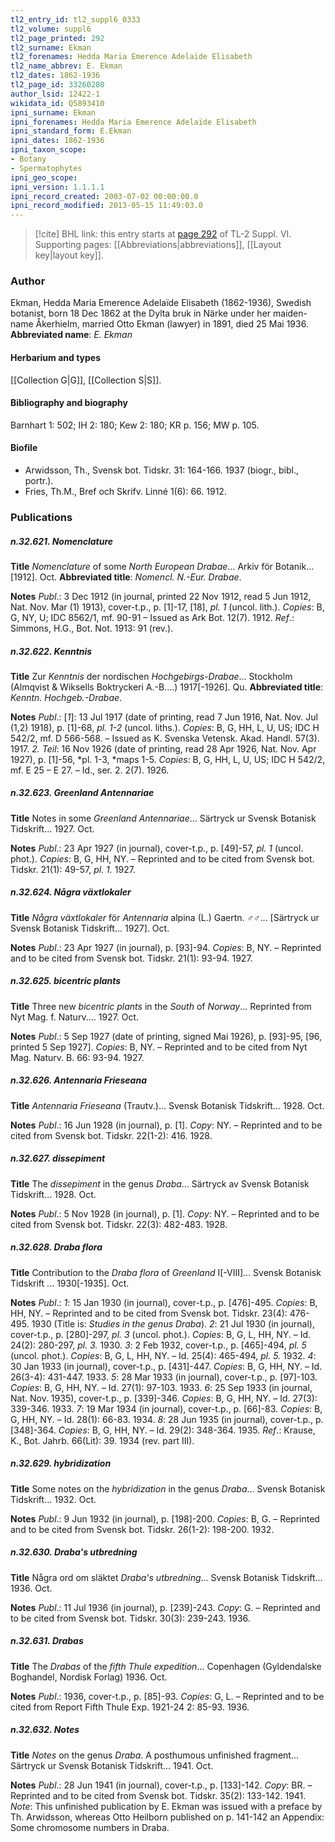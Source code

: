 ```yaml
---
tl2_entry_id: tl2_suppl6_0333
tl2_volume: suppl6
tl2_page_printed: 292
tl2_surname: Ekman
tl2_forenames: Hedda Maria Emerence Adelaïde Elisabeth
tl2_name_abbrev: E. Ekman
tl2_dates: 1862-1936
tl2_page_id: 33260280
author_lsid: 12422-1
wikidata_id: Q5893410
ipni_surname: Ekman
ipni_forenames: Hedda Maria Emerence Adelaïde Elisabeth
ipni_standard_form: E.Ekman
ipni_dates: 1862-1936
ipni_taxon_scope: 
- Botany
- Spermatophytes
ipni_geo_scope: 
ipni_version: 1.1.1.1
ipni_record_created: 2003-07-02 00:00:00.0
ipni_record_modified: 2013-05-15 11:49:03.0
---
```



> [!cite] BHL link: this entry starts at [page 292](https://www.biodiversitylibrary.org/page/33260280) of TL-2 Suppl. VI.
> Supporting pages: [[Abbreviations|abbreviations]], [[Layout key|layout key]].

### Author

Ekman, Hedda Maria Emerence Adelaïde Elisabeth (1862-1936), Swedish botanist, born 18 Dec 1862 at the Dylta bruk in Närke under her maiden-name Åkerhielm, married Otto Ekman (lawyer) in 1891, died 25 Mai 1936. 
**Abbreviated name**: *E. Ekman*

#### Herbarium and types

[[Collection G|G]], [[Collection S|S]].

#### Bibliography and biography

Barnhart 1: 502; IH 2: 180; Kew 2: 180; KR p. 156; MW p. 105.

#### Biofile

- Arwidsson, Th., Svensk bot. Tidskr. 31: 164-166. 1937 (biogr., bibl., portr.).
- Fries, Th.M., Bref och Skrifv. Linné 1(6): 66. 1912.

### Publications

##### n.32.621. Nomenclature

**Title**
*Nomenclature* of some *North European Drabae*... Arkiv för Botanik... \[1912\]. Oct.
**Abbreviated title**: *Nomencl. N.-Eur. Drabae*.

**Notes**
*Publ*.: 3 Dec 1912 (in journal, printed 22 Nov 1912, read 5 Jun 1912, Nat. Nov. Mar (1) 1913), cover-t.p., p. \[1\]-17, \[18\], *pl. 1* (uncol. lith.). *Copies*: B, G, NY, U; IDC 8562/1, mf. 90-91 – Issued as Ark Bot. 12(7). 1912.
*Ref*.: Simmons, H.G., Bot. Not. 1913: 91 (rev.).

##### n.32.622. Kenntnis

**Title**
Zur *Kenntnis* der nordischen *Hochgebirgs-Drabae*... Stockholm (Almqvist & Wiksells Boktryckeri A.-B....) 1917\[-1926\]. Qu.
**Abbreviated title**: *Kenntn. Hochgeb.-Drabae*.

**Notes**
*Publ*.: \[*1*\]: 13 Jul 1917 (date of printing, read 7 Jun 1916, Nat. Nov. Jul (1,2) 1918), p. \[1\]-68, *pl. 1-2* (uncol. liths.). *Copies*: B, G, HH, L, U, US; IDC H 542/2, mf. D 566-568. – Issued as K. Svenska Vetensk. Akad. Handl. 57(3). 1917.
*2. Teil*: 16 Nov 1926 (date of printing, read 28 Apr 1926, Nat. Nov. Apr 1927), p. \[1\]-56, *pl. 1-3, *maps 1-5. *Copies*: B, G, HH, L, U, US; IDC H 542/2, mf. E 25 – E 27. – Id., ser. 2. 2(7). 1926.

##### n.32.623. Greenland Antennariae

**Title**
Notes in some *Greenland Antennariae*... Särtryck ur Svensk Botanisk Tidskrift... 1927. Oct.

**Notes**
*Publ*.: 23 Apr 1927 (in journal), cover-t.p., p. \[49\]-57, *pl. 1* (uncol. phot.). *Copies*: B, G, HH, NY. – Reprinted and to be cited from Svensk bot. Tidskr. 21(1): 49-57, *pl. 1.* 1927.

##### n.32.624. Några växtlokaler

**Title**
*Några växtlokaler* för *Antennaria* alpina (L.) Gaertn. ♂♂... \[Särtryck ur Svensk Botanisk Tidskrift... 1927\]. Oct.

**Notes**
*Publ*.: 23 Apr 1927 (in journal), p. \[93\]-94. *Copies*: B, NY. – Reprinted and to be cited from Svensk bot. Tidskr. 21(1): 93-94. 1927.

##### n.32.625. bicentric plants

**Title**
Three new *bicentric plants* in the *South* of *Norway*... Reprinted from Nyt Mag. f. Naturv.... 1927. Oct.

**Notes**
*Publ*.: 5 Sep 1927 (date of printing, signed Mai 1926), p. \[93\]-95, \[96, printed 5 Sep 1927\].
*Copies*: B, NY. – Reprinted and to be cited from Nyt Mag. Naturv. B. 66: 93-94. 1927.

##### n.32.626. Antennaria Frieseana

**Title**
*Antennaria Frieseana* (Trautv.)... Svensk Botanisk Tidskrift... 1928. Oct.

**Notes**
*Publ*.: 16 Jun 1928 (in journal), p. \[1\]. *Copy*: NY. – Reprinted and to be cited from Svensk bot. Tidskr. 22(1-2): 416. 1928.

##### n.32.627. dissepiment

**Title**
The *dissepiment* in the genus *Draba*... Särtryck av Svensk Botanisk Tidskrift... 1928. Oct.

**Notes**
*Publ*.: 5 Nov 1928 (in journal), p. \[1\]. *Copy*: NY. – Reprinted and to be cited from Svensk bot. Tidskr. 22(3): 482-483. 1928.

##### n.32.628. Draba flora

**Title**
Contribution to the *Draba flora* of *Greenland* I\[-VIII\]... Svensk Botanisk Tidskrift ... 1930\[-1935\]. Oct.

**Notes**
*Publ*.: *1*: 15 Jan 1930 (in journal), cover-t.p., p. \[476\]-495. *Copies*: B, HH, NY. – Reprinted and to be cited from Svensk bot. Tidskr. 23(4): 476-495. 1930 (Title is: *Studies in the genus Draba*).
*2*: 21 Jul 1930 (in journal), cover-t.p., p. \[280\]-297, *pl. 3* (uncol. phot.). *Copies*: B, G, L, HH, NY. – Id. 24(2): 280-297, *pl. 3.* 1930.
*3*: 2 Feb 1932, cover-t.p., p. \[465\]-494, *pl. 5* (uncol. phot.). *Copies*: B, G, L, HH, NY. – Id. 25(4): 465-494, *pl. 5.* 1932.
*4*: 30 Jan 1933 (in journal), cover-t.p., p. \[431\]-447. *Copies*: B, G, HH, NY. – Id. 26(3-4): 431-447. 1933.
*5*: 28 Mar 1933 (in journal), cover-t.p., p. \[97\]-103. *Copies*: B, G, HH, NY. – Id. 27(1): 97-103. 1933.
*6*: 25 Sep 1933 (in journal, Nat. Nov. 1935), cover-t.p., p. \[339\]-346. *Copies*: B, G, HH, NY. – Id. 27(3): 339-346. 1933.
*7*: 19 Mar 1934 (in journal), cover-t.p., p. \[66\]-83. *Copies*: B, G, HH, NY. – Id. 28(1): 66-83. 1934.
*8*: 28 Jun 1935 (in journal), cover-t.p., p. \[348\]-364. *Copies*: B, G, HH, NY. – Id. 29(2): 348-364. 1935.
*Ref*.: Krause, K., Bot. Jahrb. 66(Lit): 39. 1934 (rev. part III).

##### n.32.629. hybridization

**Title**
Some notes on the *hybridization* in the genus *Draba*... Svensk Botanisk Tidskrift... 1932. Oct.

**Notes**
*Publ*.: 9 Jun 1932 (in journal), p. \[198\]-200. *Copies*: B, G. – Reprinted and to be cited from Svensk bot. Tidskr. 26(1-2): 198-200. 1932.

##### n.32.630. Draba's utbredning

**Title**
Några ord om släktet *Draba's utbredning*... Svensk Botanisk Tidskrift... 1936. Oct.

**Notes**
*Publ*.: 11 Jul 1936 (in journal), p. \[239\]-243. *Copy*: G. – Reprinted and to be cited from Svensk bot. Tidskr. 30(3): 239-243. 1936.

##### n.32.631. Drabas

**Title**
The *Drabas* of the *fifth Thule expedition*... Copenhagen (Gyldendalske Boghandel, Nordisk Forlag) 1936. Oct.

**Notes**
*Publ*.: 1936, cover-t.p., p. \[85\]-93. *Copies*: G, L. – Reprinted and to be cited from Report Fifth Thule Exp. 1921-24 2: 85-93. 1936.

##### n.32.632. Notes

**Title**
*Notes* on the genus *Draba*. A posthumous unfinished fragment... Särtryck ur Svensk Botanisk Tidskrift... 1941. Oct.

**Notes**
*Publ*.: 28 Jun 1941 (in journal), cover-t.p., p. \[133\]-142. *Copy*: BR. – Reprinted and to be cited from Svensk bot. Tidskr. 35(2): 133-142. 1941.
*Note*: This unfinished publication by E. Ekman was issued with a preface by Th. Arwidsson, whereas Otto Heilborn published on p. 141-142 an Appendix: Some chromosome numbers in Draba.

